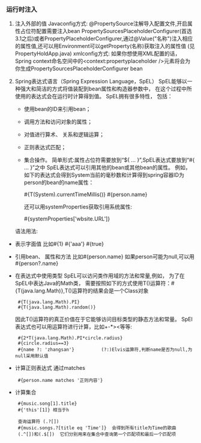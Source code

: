 ### 运行时注入
1. 注入外部的值
	Javaconfig方式:
	@PropertySource注解导入配置文件,开启属性占位符配置需要注入bean PropertySourcesPlaceholderConfigurer(首选3.1之后)或者PropertyPlaceholderConfigurer,通过@Value("名称")注入相应的属性值,还可以用Environment可以getProperty(名称)获取注入的属性值     (见PropertyHoldApp.java)
	xmlconfig方式:
	如果你想使用XML配置的话， Spring context命名空间中的<context:propertyplaceholder />元素将会为你生成PropertySourcesPlaceholderConfigurer bean
	
2. Spring表达式语言（Spring Expression Language，SpEL）
	SpEL能够以一种强大和简洁的方式将值装配到bean属性和构造器参数中， 在这个过程中所使用的表达式会在运行时计算得到值。
	SpEL拥有很多特性， 包括：
	* 使用bean的ID来引用bean；
	* 调用方法和访问对象的属性；
	* 对值进行算术、 关系和逻辑运算；
	* 正则表达式匹配；
	* 集合操作。
	简单形式:属性占位符需要放到“${ ... }”,SpEL表达式要放到“#{ ... }”之中
	SpEL表达式可以引用其他的bean或其他bean的属性。 例如， 如下的表达式会得到System当前的毫秒数和计算得到spring容器ID为person的bean的name属性：
	
	
		#{T(System).currentTimeMillis()}
		#{person.name}
		
		还可以用systemProperties获取引用系统属性:
		
		#{systemProperties['wbsite.URL']}
	
	
   语法用法:
 * 表示字面值
        比如#{1} #{'aaa'} #{true}
 * 引用bean、 属性和方法
       比如#{person.name}    如果person可能为null,可以用#{person?.name}
 * 在表达式中使用类型
  SpEL可以访问类作用域的方法和常量,例如， 为了在SpEL中表达Java的Math类， 需要按照如下的方式使用T()运算符：#{T(java.lang.Math)},T()运算符的结果会是一个Class对象
  
	  	#{T(java.lang.Math).PI}
	  	#{T(java.lang.Math).random()}
	  	
   	因此T()运算符的真正价值在于它能够访问目标类型的静态方法和常量。
 	SpEl表达式也可以用运算符进行计算，比如+-*><等等:
 	
	 	#{2*T(java.lang.Math).PI*circle.radius}
	 	#{circle.radius==3}
	 	#{name ?: 'zhangsan'}          (?:)Elvis运算符,判断name是否为null,为null采用默认值
 	  
 * 计算正则表达式
         通过matches
         
		#{person.name matches '正则内容'}   
		      	
 * 计算集合
  		
		#{music.song[1].title}
		#{'this'[1]} 相当于h
		
		查询运算符 (.?[])   
		#{music.songs.?[title eq 'Time']}  会得到所有title为Time的歌曲
		(.^[])和(.$[])  它们分别用来在集合中查询第一个匹配项和最后一个匹配项
	